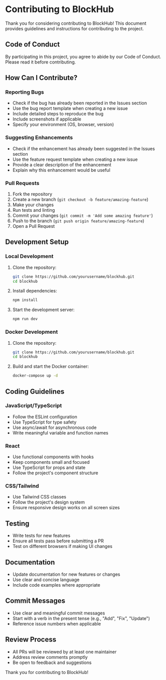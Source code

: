 # Contributing to BlockHub

Thank you for considering contributing to BlockHub! This document provides guidelines and instructions for contributing to the project.

## Code of Conduct

By participating in this project, you agree to abide by our Code of Conduct. Please read it before contributing.

## How Can I Contribute?

### Reporting Bugs

- Check if the bug has already been reported in the Issues section
- Use the bug report template when creating a new issue
- Include detailed steps to reproduce the bug
- Include screenshots if applicable
- Specify your environment (OS, browser, version)

### Suggesting Enhancements

- Check if the enhancement has already been suggested in the Issues section
- Use the feature request template when creating a new issue
- Provide a clear description of the enhancement
- Explain why this enhancement would be useful

### Pull Requests

1. Fork the repository
2. Create a new branch (`git checkout -b feature/amazing-feature`)
3. Make your changes
4. Run tests and linting
5. Commit your changes (`git commit -m 'Add some amazing feature'`)
6. Push to the branch (`git push origin feature/amazing-feature`)
7. Open a Pull Request

## Development Setup

### Local Development

1. Clone the repository:
   ```bash
   git clone https://github.com/yourusername/blockhub.git
   cd blockhub
   ```

2. Install dependencies:
   ```bash
   npm install
   ```

3. Start the development server:
   ```bash
   npm run dev
   ```

### Docker Development

1. Clone the repository:
   ```bash
   git clone https://github.com/yourusername/blockhub.git
   cd blockhub
   ```

2. Build and start the Docker container:
   ```bash
   docker-compose up -d
   ```

## Coding Guidelines

### JavaScript/TypeScript

- Follow the ESLint configuration
- Use TypeScript for type safety
- Use async/await for asynchronous code
- Write meaningful variable and function names

### React

- Use functional components with hooks
- Keep components small and focused
- Use TypeScript for props and state
- Follow the project's component structure

### CSS/Tailwind

- Use Tailwind CSS classes
- Follow the project's design system
- Ensure responsive design works on all screen sizes

## Testing

- Write tests for new features
- Ensure all tests pass before submitting a PR
- Test on different browsers if making UI changes

## Documentation

- Update documentation for new features or changes
- Use clear and concise language
- Include code examples where appropriate

## Commit Messages

- Use clear and meaningful commit messages
- Start with a verb in the present tense (e.g., "Add", "Fix", "Update")
- Reference issue numbers when applicable

## Review Process

- All PRs will be reviewed by at least one maintainer
- Address review comments promptly
- Be open to feedback and suggestions

Thank you for contributing to BlockHub!